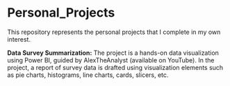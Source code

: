 # Personal_Projects
This repository represents the personal projects that I complete in my own interest.

**Data Survey Summarization:** 
The project is a hands-on data visualization using Power BI, guided by AlexTheAnalyst (available on YouTube). In the project, a report of survey data is drafted using visualization elements such as pie charts, histograms, line charts, cards, slicers, etc.

